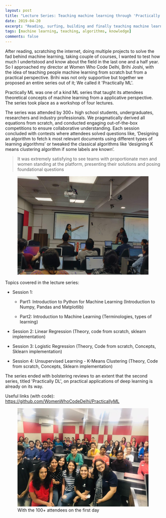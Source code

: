 ```yaml
---
layout: post
title: "Lecture Series: Teaching machine learning through 'Practically ML'"
date: 2019-04-20
excerpt: "Reading, surfing, building and finally teaching machine learning algorithms from a practical perspective and sharing the experiences with high school, undergraduates, researchers and industry specialists. Brief from the 5 lecture series organised with Women Who Code Delhi"
tags: [machine learning, teaching, algorithms, knowledge]
comments: false
---
```


After reading, scratching the internet, doing multiple projects to solve the fad behind machine learning, taking couple of courses, I wanted to test how much I undertstood and know about the field in the last one and a half year. So I approached my director at Women Who Code Delhi, Brihi Joshi, with the idea of teaching people machine learning from scratch but from a practical perspective. Brihi was not only supportive but together we proposed an entire series out of it; We called it 'Practically ML'.

Practically ML was one of a kind ML series that taught its attendees theoretical concepts of machine learning from a applicative perspective. The series took place as a workshop of four lectures. 

The series was attended by 300+ high school students, undergraduates, researchers and industry professionals. We pragmatically derived all equations from scratch, and conducted engaging out-of-the-box competitions to ensure collaborative understanding. ​Each session concluded with contests where attendees solved questions like, ‘Designing an algorithm to fetch k most relevant documents using different types of learning algorithms’ or tweaked the classical algorithms like ‘designing K means clustering algorithm if some labels are known’. ​

> It was extremely satisfying to see teams with proportionate men and women standing at the platform, presenting their solutions and posing foundational questions​

<figure>
	<a href="/images/Practically ML/teaching.jpg"><img src="/images/Practically ML/teaching.jpg"></a>
</figure>

Topics covered in the lecture series:

- Session 1:

	- Part1: Introduction to Python for Machine Learning (Introduction to Numpy, Pandas and Matplotlib)

	- Part2: Introduction to Machine Learning (Terminologies, types of learning)

- Session 2: Linear Regression (Theory, code from scratch, sklearn implementation)

- Session 3: Logistic Regression (Theory, Code from scratch, Concepts, Sklearn implementation)

- Session 4: Unsupervised Learning - K-Means Clustering (Theory, Code from scratch, Concepts, Sklearn implementation)

The ​series ended with bolstering reviews t​o an extent that the second series, titled 'Practically DL', on practical applications of deep learning is already on its way​. 

Useful links (with code): https://github.com/WomenWhoCodeDelhi/PracticallyML

<figure>
	<a href="/images/Practically ML/group_img.jpg"><img src="/images/Practically ML/group_img.jpg"></a>
	<figcaption>With the 100+ attendees on the first day</figcaption>
</figure>


